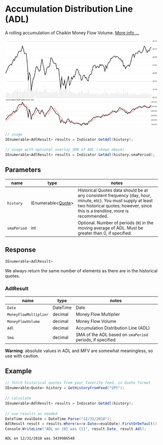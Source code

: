 ﻿# Accumulation Distribution Line (ADL)

A rolling accumulation of Chaikin Money Flow Volume.  [More info ...](https://school.stockcharts.com/doku.php?id=technical_indicators:accumulation_distribution_line)

![image](chart.png)

```csharp
// usage
IEnumerable<AdlResult> results = Indicator.GetAdl(history);  

// usage with optional overlay SMA of ADL (shown above)
IEnumerable<AdlResult> results = Indicator.GetAdl(history,smaPeriod);  
```

## Parameters

| name | type | notes
| -- |-- |--
| `history` | IEnumerable\<[Quote](../../docs/GUIDE.md#quote)\> | Historical Quotes data should be at any consistent frequency (day, hour, minute, etc).  You must supply at least two historical quotes; however, since this is a trendline, more is recommended.
| `smaPeriod` | int | Optional.  Number of periods (`N`) in the moving average of ADL.  Must be greater than 0, if specified.

## Response

```csharp
IEnumerable<AdlResult>
```

We always return the same number of elements as there are in the historical quotes.

### AdlResult

| name | type | notes
| -- |-- |--
| `Date` | DateTime | Date
| `MoneyFlowMultiplier` | decimal | Money Flow Multiplier
| `MoneyFlowVolume` | decimal | Money Flow Volume
| `Adl` | decimal | Accumulation Distribution Line (ADL)
| `Sma` | decimal | SMA of the ADL based on `smaPeriod` periods, if specified

**Warning**: absolute values in ADL and MFV are somewhat meaningless, so use with caution.

## Example

```csharp
// fetch historical quotes from your favorite feed, in Quote format
IEnumerable<Quote> history = GetHistoryFromFeed("SPY");

// calculate
IEnumerable<AdlResult> results = Indicator.GetAdl(history);

// use results as needed
DateTime evalDate = DateTime.Parse("12/31/2018");
AdlResult result = results.Where(x=>x.Date==evalDate).FirstOrDefault();
Console.WriteLine("ADL on {0} was {1}", result.Date, result.Adl);
```

```bash
ADL on 12/31/2018 was 3439986548
```
